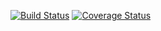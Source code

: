 [![Build Status](https://travis-ci.org/ahjyrkia/ohtu-viikko1.svg?branch=master)](https://travis-ci.org/ahjyrkia/ohtu-viikko1)
[![Coverage Status](https://coveralls.io/repos/github/ahjyrkia/ohtu-viikko1/badge.svg?branch=master)](https://coveralls.io/github/ahjyrkia/ohtu-viikko1?branch=master)
